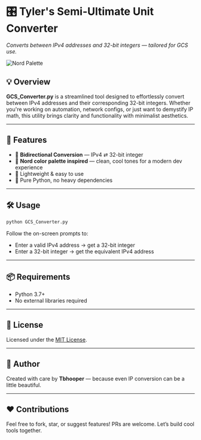 # 🎛️ Tyler's Semi-Ultimate Unit Converter
_Converts between IPv4 addresses and 32-bit integers — tailored for GCS use._

![Nord Palette](https://raw.githubusercontent.com/arcticicestudio/nord/master/art/colors-and-palettes/nord-palette.png)

## 💡 Overview
**GCS_Converter.py** is a streamlined tool designed to effortlessly convert between IPv4 addresses and their corresponding 32-bit integers. Whether you're working on automation, network configs, or just want to demystify IP math, this utility brings clarity and functionality with minimalist aesthetics.

---

## 🚀 Features
- 🔁 **Bidirectional Conversion** — IPv4 ⇄ 32-bit integer  
- 🎨 **Nord color palette inspired** — clean, cool tones for a modern dev experience  
- 🧰 Lightweight & easy to use  
- 🐍 Pure Python, no heavy dependencies  

---

## 🛠️ Usage

```bash
python GCS_Converter.py
```

Follow the on-screen prompts to:
- Enter a valid IPv4 address → get a 32-bit integer  
- Enter a 32-bit integer → get the equivalent IPv4 address  

---

## 📦 Requirements
- Python 3.7+
- No external libraries required

---

## 📄 License
Licensed under the [MIT License](LICENSE).

---

## 🧠 Author
Created with care by **Tbhooper** — because even IP conversion can be a little beautiful.

---

## ❤️ Contributions
Feel free to fork, star, or suggest features! PRs are welcome. Let’s build cool tools together.
